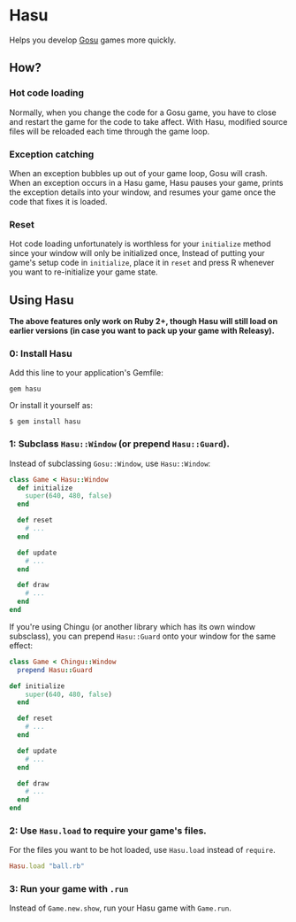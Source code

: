 # Hasu

Helps you develop [Gosu](http://www.libgosu.org/) games more quickly.

## How?

### Hot code loading

Normally, when you change the code for a Gosu game, you have to close and restart the game for the code to take affect.
With Hasu, modified source files will be reloaded each time through the game loop.

### Exception catching

When an exception bubbles up out of your game loop, Gosu will crash.
When an exception occurs in a Hasu game, Hasu pauses your game, prints the exception details into your window, and resumes your game once the code that fixes it is loaded.

### Reset

Hot code loading unfortunately is worthless for your `initialize` method since your window will only be initialized once,
Instead of putting your game's setup code in `initialize`, place it in `reset` and press R whenever you want to re-initialize your game state.

## Using Hasu

__The above features only work on Ruby 2+, though Hasu will still load on earlier versions (in case you want to pack up your game with Releasy).__

### 0: Install Hasu

Add this line to your application's Gemfile:

    gem hasu

Or install it yourself as:

    $ gem install hasu

### 1: Subclass `Hasu::Window` (or prepend `Hasu::Guard`).

Instead of subclassing `Gosu::Window`, use `Hasu::Window`:

```ruby
class Game < Hasu::Window
  def initialize
    super(640, 480, false)
  end

  def reset
    # ...
  end

  def update
    # ...
  end

  def draw
    # ...
  end
end
```

If you're using Chingu (or another library which has its own window subsclass), you can prepend `Hasu::Guard` onto your window for the same effect:

```ruby
class Game < Chingu::Window
  prepend Hasu::Guard

def initialize
    super(640, 480, false)
  end

  def reset
    # ...
  end

  def update
    # ...
  end

  def draw
    # ...
  end
end
```

### 2: Use `Hasu.load` to require your game's files.

For the files you want to be hot loaded, use `Hasu.load` instead of `require`.

```ruby
Hasu.load "ball.rb"
```

### 3: Run your game with `.run`

Instead of `Game.new.show`, run your Hasu game with `Game.run`.
